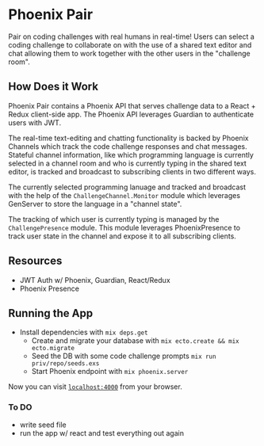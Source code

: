 # Phoenix Pair

Pair on coding challenges with real humans in real-time! Users can select a coding challenge to collaborate on with the use of a shared text editor and chat allowing them to work together with the other users in the "challenge room".


## How Does it Work

Phoenix Pair contains a Phoenix API that serves challenge data to a React + Redux client-side app. The Phoenix API leverages Guardian to authenticate users with JWT.

The real-time text-editing and chatting functionality is backed by Phoenix Channels which track the code challenge responses and chat messages. Stateful channel information, like which programming language is currently selected in a channel room and who is currently typing in the shared text editor, is tracked and broadcast to subscribing clients in two different ways.

The currently selected programming lanuage and tracked and broadcast with the help of the `ChallengeChannel.Monitor` module which leverages GenServer to store the language in a "channel state".

The tracking of which user is currently typing is managed by the `ChallengePresence` module. This module leverages PhoenixPresence to track user state in the channel and expose it to all subscribing clients.

## Resources
* JWT Auth w/ Phoenix, Guardian, React/Redux
* Phoenix Presence

## Running the App

* Install dependencies with `mix deps.get`
  * Create and migrate your database with `mix ecto.create && mix ecto.migrate`
  * Seed the DB with some code challenge prompts `mix run priv/repo/seeds.exs`
  * Start Phoenix endpoint with `mix phoenix.server`

Now you can visit [`localhost:4000`](http://localhost:4000) from your browser.

### To DO
- write seed file
- run the app w/ react and test everything out again
